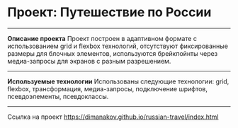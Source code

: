 # Проект: Путешествие по России

---

**Описание проекта**
Проект построен в адаптивном формате с использованием grid и flexbox технологий, отсутствуют фиксированные размеры для блочных элементов, используются брейкпойнты через медиа-запросы для экранов с разным разрешением.

---

**Используемые технологии**
Использованы следующие технологии:
grid, flexbox, трансформация, медиа-запросы, подключение шрифтов, псевдоэлементы, псевдоклассы.

---

Ссылка на проект
https://dimanakov.github.io/russian-travel/index.html
